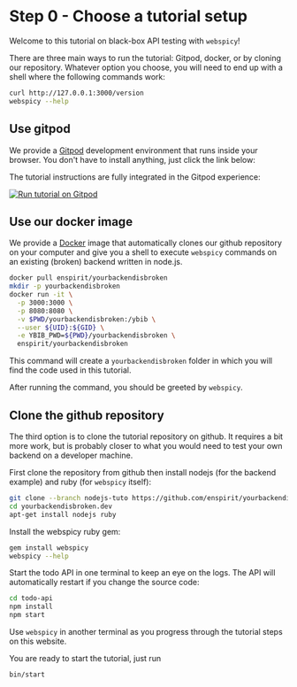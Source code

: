 # Step 0 - Choose a tutorial setup

Welcome to this tutorial on black-box API testing with `webspicy`!

There are three main ways to run the tutorial: Gitpod, docker, or by cloning our repository. Whatever option you choose, you will need to end up with a shell where the following commands work:

```bash
curl http://127.0.0.1:3000/version
webspicy --help
```

## Use gitpod

We provide a [Gitpod](https://www.gitpod.io/) development environment that runs inside your browser. You don't have to install anything, just click the link below:

The tutorial instructions are fully integrated in the Gitpod experience:

[![Run tutorial on Gitpod](https://gitpod.io/button/open-in-gitpod.svg)](https://gitpod.io/#https://github.com/enspirit/yourbackendisbroken.dev/tree/nodejs-tuto)

## Use our docker image

We provide a [Docker](https://docker.io/) image that automatically clones our github repository on your computer and give you a shell to execute `webspicy` commands on an existing (broken) backend written in node.js.

```bash
docker pull enspirit/yourbackendisbroken
mkdir -p yourbackendisbroken
docker run -it \
  -p 3000:3000 \
  -p 8080:8080 \
  -v $PWD/yourbackendisbroken:/ybib \
  --user ${UID}:${GID} \
  -e YBIB_PWD=${PWD}/yourbackendisbroken \
  enspirit/yourbackendisbroken
```

This command will create a `yourbackendisbroken` folder in which you will find the code used in this tutorial.

After running the command, you should be greeted by `webspicy`.

## Clone the github repository

The third option is to clone the tutorial repository on github. It requires a bit more work, but is probably closer to what you would need to test your own backend on a developer machine.

First clone the repository from github then install nodejs (for the backend example) and ruby (for `webspicy` itself):

```bash
git clone --branch nodejs-tuto https://github.com/enspirit/yourbackendisbroken.dev.git
cd yourbackendisbroken.dev
apt-get install nodejs ruby
```

Install the webspicy ruby gem:

```bash
gem install webspicy
webspicy --help
```

Start the todo API in one terminal to keep an eye on the logs. The API will automatically restart if you change the source code:

```bash
cd todo-api
npm install
npm start
```

Use `webspicy` in another terminal as you progress through the tutorial steps on this website.

You are ready to start the tutorial, just run

```bash
bin/start
```
